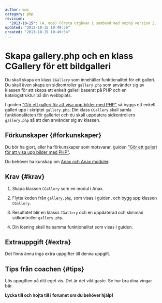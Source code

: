 ```yaml
---
author: mos
category: php
revision:
  "2013-10-15": (A, mos) Första utgåvan i samband med oophp version 2.
updated: "2013-10-15 10:49:56"
created: "2013-10-15 10:49:54"
...
```

Skapa gallery.php och en klass CGallery för ett bildgalleri
==================================

Du skall skapa en klass `CGallery` som innehåller funktionalitet för ett galleri. Du skall även skapa en sidkontroller `gallery.php` som använder sig av klassen för att skapa ett enkelt galleri baserat på PHP och en katalogstruktur på din webbplats.


<!--more-->

I guiden ["Gör ett galleri för att visa upp bilder med PHP"](kunskap/gor-ett-galleri-for-att-visa-upp-bilder-med-php) så byggs ett enkelt galleri upp i skriptet `gallery.php`. Din klass `CGallery` skall samla funktionaliteten för galleriet och du skall uppdatera sidkontrollern `gallery.php` så att den använder sig av klassen.



Förkunskaper {#forkunskaper}
-----------------------

Du bör ha gjort, eller ha förkunskaper som motsvarar, guiden ["Gör ett galleri för att visa upp bilder med PHP"](kunskap/gor-ett-galleri-for-att-visa-upp-bilder-med-php). 

Du behöver ha kunskap om [Anax och Anax moduler](kunskap/anax-en-hallbar-struktur-for-dina-webbapplikationer).



Krav {#krav}
-----------------------

1. Skapa klassen `CGallery` som en modul i Anax. 

2. Flytta koden från `gallery.php`, som visas i guiden, och bygg upp klassen `CGallery`.

3. Resultatet blir en klasss `CGallery` och en uppdaterad och slimmad sidkontroller `gallery.php`.

4. Din lösning skall ha samma funktionalitet som visas i guiden.



Extrauppgift {#extra}
-----------------------

Det finns ännu inga extra uppgifter till denna uppgift.



Tips från coachen {#tips}
-----------------------

Lös uppgiften på ditt eget vis. Det är det viktigaste. Se hur bra dina vingar bär.

**Lycka till och hojta till i forumet om du behöver hjälp!**




